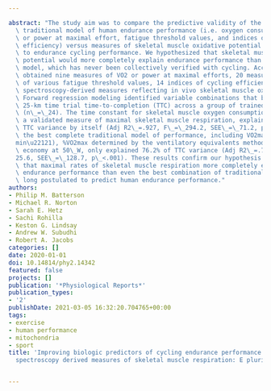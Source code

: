 ---
abstract: "The study aim was to compare the predictive validity of the often referenced\
  \ traditional model of human endurance performance (i.e. oxygen consumption, VO2,\
  \ or power at maximal effort, fatigue threshold values, and indices of exercise\
  \ efficiency) versus measures of skeletal muscle oxidative potential in relation\
  \ to endurance cycling performance. We hypothesized that skeletal muscle oxidative\
  \ potential would more completely explain endurance performance than the traditional\
  \ model, which has never been collectively verified with cycling. Accordingly, we\
  \ obtained nine measures of VO2 or power at maximal efforts, 20 measures reflective\
  \ of various fatigue threshold values, 14 indices of cycling efficiency, and near-infrared\
  \ spectroscopy-derived measures reflecting in vivo skeletal muscle oxidative potential.\
  \ Forward regression modeling identified variable combinations that best explained\
  \ 25-km time trial time-to-completion (TTC) across a group of trained male participants\
  \ (n\_=\_24). The time constant for skeletal muscle oxygen consumption recovery,\
  \ a validated measure of maximal skeletal muscle respiration, explained 92.7% of\
  \ TTC variance by itself (Adj R2\_=.927, F\_=\_294.2, SEE\_=\_71.2, p\_<.001). Alternatively,\
  \ the best complete traditional model of performance, including VO2max (L\u02D9\
  min\u22121), %VO2max determined by the ventilatory equivalents method, and cycling\
  \ economy at 50\_W, only explained 76.2% of TTC variance (Adj R2\_=.762, F\_=\_\
  25.6, SEE\_=\_128.7, p\_<.001). These results confirm our hypothesis by demonstrating\
  \ that maximal rates of skeletal muscle respiration more completely explain cycling\
  \ endurance performance than even the best combination of traditional variables\
  \ long postulated to predict human endurance performance."
authors:
- Philip M. Batterson
- Michael R. Norton
- Sarah E. Hetz
- Sachi Rohilla
- Keston G. Lindsay
- Andrew W. Subudhi
- Robert A. Jacobs
categories: []
date: 2020-01-01
doi: 10.14814/phy2.14342
featured: false
projects: []
publication: '*Physiological Reports*'
publication_types:
- '2'
publishDate: 2021-03-05 16:32:20.704765+00:00
tags:
- exercise
- human performance
- mitochondria
- sport
title: 'Improving biologic predictors of cycling endurance performance with near-infrared
  spectroscopy derived measures of skeletal muscle respiration: E pluribus unum'

---
